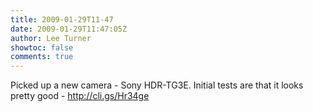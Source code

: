 ```yaml
---
title: 2009-01-29T11-47
date: 2009-01-29T11:47:05Z
author: Lee Turner
showtoc: false
comments: true
---
```


Picked up a new camera -  Sony HDR-TG3E.  Initial tests are that it looks pretty good - http://cli.gs/Hr34ge


